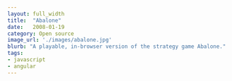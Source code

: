 ```yaml
---
layout: full_width
title:  "Abalone"
date:   2008-01-19
category: Open source
image_url: './images/abalone.jpg'
blurb: "A playable, in-browser version of the strategy game Abalone."
tags:
- javascript
- angular
---
```


